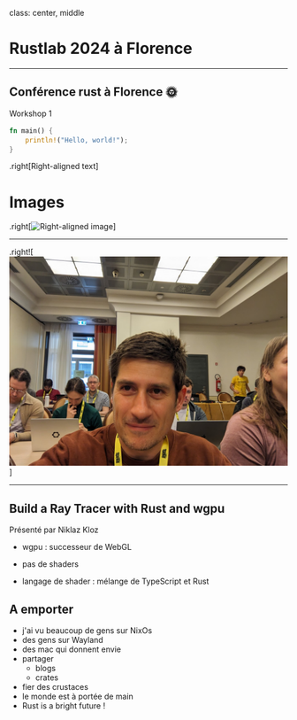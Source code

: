 class: center, middle

# Rustlab 2024 à Florence

---

Conférence rust à Florence 🌞
---

Workshop 1


```rust
fn main() {
    println!("Hello, world!");
}
```

.right[Right-aligned text]

# Images

.right[![Right-aligned image](https://images-na.ssl-images-amazon.com/images/G/01/img15/pet-products/small-tiles/23695_pets_vertical_store_dogs_small_tile_8._CB312176604_.jpg)]



---

.right![![Right-aligned image](PXL_20241109_082626387.jpg)]

---

## Build a Ray Tracer with Rust and wgpu

Présenté par Niklaz Kloz



- wgpu : successeur de WebGL

- pas de shaders

- langage de shader : mélange de TypeScript et Rust


A emporter
---

- j'ai vu beaucoup de gens sur NixOs
- des gens sur Wayland
- des mac qui donnent envie
- partager
  - blogs
  - crates
- fier des crustaces
- le monde est à portée de main
- Rust is a bright future !
